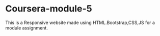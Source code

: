 # Coursera-module-5

This is a Responsive website made using HTML.Bootstrap,CSS,JS for a module assignment.
